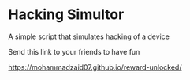 # Hacking Simultor

A simple script that simulates hacking of a device

Send this link to your friends to have fun

https://mohammadzaid07.github.io/reward-unlocked/
